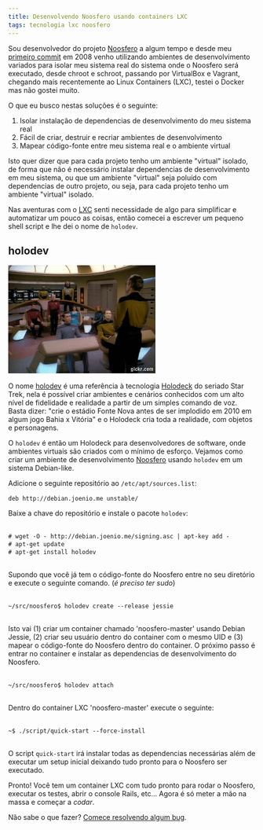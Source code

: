 ```yaml
---
title: Desenvolvendo Noosfero usando containers LXC
tags: tecnologia lxc noosfero
---
```


Sou desenvolvedor do projeto [Noosfero][noosfero] a algum tempo e desde meu
[primeiro commit][primeiro-commit] em 2008 venho utilizando ambientes de
desenvolvimento variados para isolar meu sistema real do sistema onde o
Noosfero será executado, desde chroot e schroot, passando por VirtualBox e
Vagrant, chegando mais recentemente ao Linux Containers (LXC), testei o Docker
mas não gostei muito.

O que eu busco nestas soluções é o seguinte:

1. Isolar instalação de dependencias de desenvolvimento do meu sistema real
1. Fácil de criar, destruir e recriar ambientes de desenvolvimento
1. Mapear código-fonte entre meu sistema real e o ambiente virtual

Isto quer dizer que para cada projeto tenho um ambiente "virtual" isolado, de
forma que não é necessário instalar dependencias de desenvolvimento em meu
sistema, ou que um ambiente "virtual" seja poluído com dependencias de outro
projeto, ou seja, para cada projeto tenho um ambiente "virtual" isolado.

Nas aventuras com o [LXC][lxc] senti necessidade de algo para simplificar e
automatizar um pouco as coisas, então comecei a escrever um pequeno shell
script e lhe dei o nome de `holodev`.

## holodev

<img src='/files/holodeck.gif' class='float-right' />

O nome [holodev][holodev] é uma referência à tecnologia [Holodeck][holodeck] do
seriado Star Trek, nela é possível criar ambientes e cenários conhecidos com um
alto nível de fidelidade e realidade a partir de um simples comando de voz.
Basta dizer: "crie o estádio Fonte Nova antes de ser implodido em 2010 em algum
jogo Bahia x Vitória" e o Holodeck cria toda a realidade, com objetos e
personagens.

O `holodev` é então um Holodeck para desenvolvedores de software, onde ambientes
virtuais são criados com o mínimo de esforço. Vejamos como criar um ambiente de
desenvolvimento [Noosfero][noosfero-gitlab] usando `holodev` em um sistema
Debian-like.

Adicione o seguinte repositório ao `/etc/apt/sources.list`:

    deb http://debian.joenio.me unstable/

Baixe a chave do repositório e instale o pacote `holodev`:

<pre class="terminal">
<code>
# wget -O - http://debian.joenio.me/signing.asc | apt-key add -
# apt-get update
# apt-get install holodev
</code>
</pre>

Supondo que você já tem o código-fonte do Noosfero entre no seu diretório e
execute o seguinte comando. (_é preciso ter sudo_)

<pre class="terminal">
<code>
~/src/noosfero$ holodev create --release jessie
</code>
</pre>

Isto vai (1) criar um container chamado 'noosfero-master' usando Debian Jessie,
(2) criar seu usuário dentro do container com o mesmo UID e (3) mapear o
código-fonte do Noosfero dentro do container. O próximo passo é entrar no
container e instalar as dependencias de desenvolvimento do Noosfero.

<pre class="terminal">
<code>
~/src/noosfero$ holodev attach
</code>
</pre>

Dentro do container LXC 'noosfero-master' execute o seguinte:

<pre class="terminal">
<code>
~$ ./script/quick-start --force-install
</code>
</pre>

O script `quick-start` irá instalar todas as dependencias necessárias além de
executar um setup inicial deixando tudo pronto para o Noosfero ser executado.

Pronto! Você tem um container LXC com tudo pronto para rodar o Noosfero,
executar os testes, abrir o console Rails, etc... Agora é só meter a mão na
massa e começar a _codar_.

Não sabe o que fazer? [Comece resolvendo algum bug][noosfero-bugs].

[noosfero]: http://noosfero.org
[primeiro-commit]: http://gitlab.com/noosfero/noosfero/commit/dedffcc6a535cfe7a097770c1485e1658565e929
[lxc]: http://wiki.debian.org/LXC
[holodeck]: http://en.wikipedia.org/wiki/Holodeck
[holodev]: http://github.com/lappis-tools/holodev
[noosfero-gitlab]: http://gitlab.com/noosfero/noosfero/
[noosfero-bugs]: http://gitlab.com/noosfero/noosfero/issues?label_name=bug
